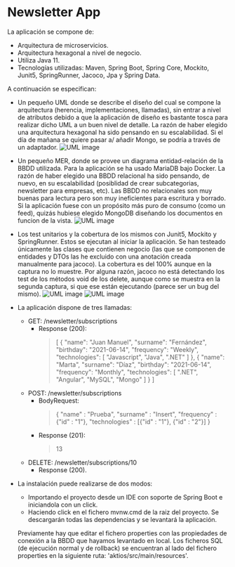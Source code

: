 # Newsletter App

La aplicación se compone de:
- Arquitectura de microservicios.
- Arquitectura hexagonal a nivel de negocio.
- Utiliza Java 11.
- Tecnologías utilizadas: Maven, Spring Boot, Spring Core, Mockito, Junit5, SpringRunner, Jacoco, Jpa y Spring Data.

A continuación se especifican:
- Un pequeño UML donde se describe el diseño del cual se compone la arquitectura (herencia, implementaciones, llamadas), sin entrar a nivel de atributos debido a que la aplicación de diseño es bastante tosca para realizar dicho UML a un buen nivel de detalle. La razón de haber elegido una arquitectura hexagonal ha sido pensando en su escalabilidad. Si el día de mañana se quiere pasar a/ añadir Mongo, se podría a través de un adaptador.
![UML image](/aktios/files/uml.png)

- Un pequeño MER, donde se provee un diagrama entidad-relación de la BBDD utilizada. Para la aplicación se ha usado MariaDB bajo Docker. La razón de haber elegido una BBDD relacional ha sido pensando, de nuevo, en su escalabilidad (posiblidad de crear subcategorias, newsletter para empresas, etc). Las BBDD no relacionales son muy buenas para lectura pero son muy ineficientes para escritura y borrado. Si la aplicación fuese con un propósito más puro de consumo (como un feed), quizás hubiese elegido MongoDB diseñando los documentos en funcion de la vista.
![UML image](/aktios/files/mer.png)

- Los test unitarios y la cobertura de los mismos con Junit5, Mockito y SpringRunner. Estos se ejecutan al iniciar la aplicación. Se han testeado únicamente las clases que contienen negocio (las que se componen de entidades y DTOs las he excluido con una anotación creada manualmente para jacoco). La cobertura es del 100% aunque en la captura no lo muestre. Por alguna razón, jacoco no está detectando los test de los métodos void de los delete, aunque como se muestra en la segunda captura, si que ese están ejecutando (parece ser un bug del mismo).
![UML image](/aktios/files/jacoco.png)
![UML image](/aktios/files/voids.png)


- La aplicación dispone de tres llamadas:

    * GET: /newsletter/subscriptions
       * Response (200):
         > [
             {
                 "name": "Juan Manuel",
                 "surname": "Fernández",
                 "birthday": "2021-06-14",
                 "frequency": "Weekly",
                 "technologies": [
                     "Javascript",
                     "Java",
                     ".NET"
                 ]
             },
             {
                 "name": "Marta",
                 "surname": "Díaz",
                 "birthday": "2021-06-14",
                 "frequency": "Monthly",
                 "technologies": [
                     ".NET",
                     "Angular",
                     "MySQL",
                     "Mongo"
                 ]
             }
           ]
    * POST: /newsletter/subscriptions
       * BodyRequest:
         > {
           "name" : "Prueba",
           "surname" : "Insert",
           "frequency" : {"id" : "1"},
           "technologies" : [{"id" : "1"}, {"id" : "2"}]
           }
       * Response (201):
         > 13
    * DELETE: /newsletter/subscriptions/10
        * Response (200).

- La instalación puede realizarse de dos modos:
    * Importando el proyecto desde un IDE con soporte de Spring Boot e iniciandola con un click.
    * Haciendo click en el fichero mvnw.cmd de la raiz del proyecto. Se descargarán todas las dependencias y se levantará la aplicación. 
    
  Previamente hay que editar el fichero properties con las propiedades de conexión a la BBDD que hayamos levantado en local. Los ficheros SQL (de ejecución normal y de rollback) se encuentran al lado del fichero properties en la siguiente ruta: 'aktios/src/main/resources'.
